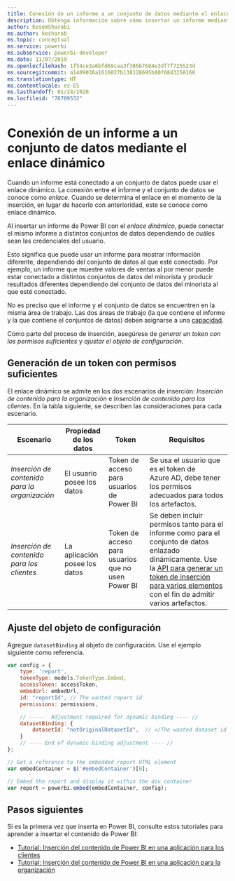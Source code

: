 ```yaml
---
title: Conexión de un informe a un conjunto de datos mediante el enlace dinámico
description: Obtenga información sobre cómo insertar un informe mediante el enlace dinámico.
author: KesemSharabi
ms.author: kesharab
ms.topic: conceptual
ms.service: powerbi
ms.subservice: powerbi-developer
ms.date: 11/07/2019
ms.openlocfilehash: 1f54ce3a6bfd69caa3f386b7684e3df7f725523d
ms.sourcegitcommit: a1409030a1616027b138128695b80f6843258168
ms.translationtype: HT
ms.contentlocale: es-ES
ms.lasthandoff: 01/24/2020
ms.locfileid: "76709532"
---
```

# <a name="connect-a-report-to-a-dataset-using-dynamic-binding"></a>Conexión de un informe a un conjunto de datos mediante el enlace dinámico 

Cuando un informe está conectado a un conjunto de datos puede usar el enlace dinámico. La conexión entre el informe y el conjunto de datos se conoce como *enlace*. Cuando se determina el enlace en el momento de la inserción, en lugar de hacerlo con anterioridad, este se conoce como enlace dinámico.

Al insertar un informe de Power BI con el *enlace dinámico*, puede conectar el mismo informe a distintos conjuntos de datos dependiendo de cuáles sean las credenciales del usuario.

Esto significa que puede usar un informe para mostrar información diferente, dependiendo del conjunto de datos al que esté conectado. Por ejemplo, un informe que muestre valores de ventas al por menor puede estar conectado a distintos conjuntos de datos del minorista y producir resultados diferentes dependiendo del conjunto de datos del minorista al que esté conectado.

No es preciso que el informe y el conjunto de datos se encuentren en la misma área de trabajo. Las dos áreas de trabajo (la que contiene el informe y la que contiene el conjuntos de datos) deben asignarse a una [capacidad](azure-pbie-create-capacity.md).

Como parte del proceso de inserción, asegúrese de *generar un token con los permisos suficientes* y *ajustar el objeto de configuración*.

## <a name="generating-a-token-with-sufficient-permissions"></a>Generación de un token con permisos suficientes

El enlace dinámico se admite en los dos escenarios de inserción: *Inserción de contenido para la organización* e *Inserción de contenido para los clientes*. En la tabla siguiente, se describen las consideraciones para cada escenario.

|Escenario  |Propiedad de los datos  |Token  |Requisitos  |
|---------|---------|---------|---------|
|*Inserción de contenido para la organización*    |El usuario posee los datos         |Token de acceso para usuarios de Power BI         |Se usa el usuario que es el token de Azure AD, debe tener los permisos adecuados para todos los artefactos.         |
|*Inserción de contenido para los clientes*     |La aplicación posee los datos         |Token de acceso para usuarios que no usen Power BI         |Se deben incluir permisos tanto para el informe como para el conjunto de datos enlazado dinámicamente. Use la [API para generar un token de inserción para varios elementos](embed-sample-for-customers.md#multiEmbedToken) con el fin de admitir varios artefactos.         |

## <a name="adjusting-the-config-object"></a>Ajuste del objeto de configuración
Agregue `datasetBinding` al objeto de configuración. Use el ejemplo siguiente como referencia.

```javascript
var config = {
    type: 'report',
    tokenType: models.TokenType.Embed,
    accessToken: accessToken,
    embedUrl: embedUrl,
    id: "reportId", // The wanted report id
    permissions: permissions,

    // -----  Adjustment required for dynamic binding ---- //
    datasetBinding: {
        datasetId: "notOriginalDatasetId",  // </The wanted dataset id
    }
    // ---- End of dynamic binding adjustment ---- //
};

// Get a reference to the embedded report HTML element
var embedContainer = $('#embedContainer')[0];

// Embed the report and display it within the div container
var report = powerbi.embed(embedContainer, config);
```

## <a name="next-steps"></a>Pasos siguientes

Si es la primera vez que inserta en Power BI, consulte estos tutoriales para aprender a insertar el contenido de Power BI:
* [Tutorial: Inserción del contenido de Power BI en una aplicación para los clientes](embed-sample-for-customers.md)
* [Tutorial: Inserción del contenido de Power BI en una aplicación para la organización](embed-sample-for-your-organization.md)